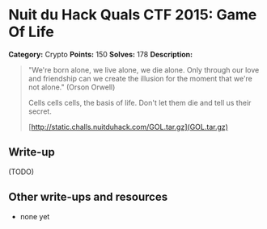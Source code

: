 # Nuit du Hack Quals CTF 2015: Game Of Life

**Category:** Crypto
**Points:** 150
**Solves:** 178
**Description:** 

> "We're born alone, we live alone, we die alone. Only through our love and friendship can we create the illusion for the moment that we're not alone." (Orson Orwell)
> 
> Cells cells cells, the basis of life. Don't let them die and tell us their secret.
> 
> [http://static.challs.nuitduhack.com/GOL.tar.gz](GOL.tar.gz)

## Write-up

(TODO)

## Other write-ups and resources

* none yet